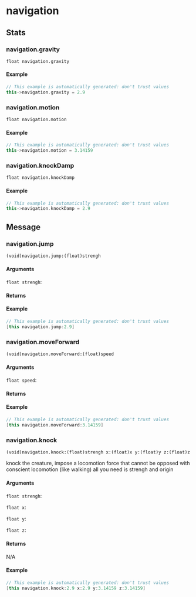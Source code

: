 # navigation
## Stats
### **navigation.gravity**
`float navigation.gravity`




#### Example
``` cpp
// This example is automatically generated: don't trust values
this->navigation.gravity = 2.9
```
### **navigation.motion**
`float navigation.motion`




#### Example
``` cpp
// This example is automatically generated: don't trust values
this->navigation.motion = 3.14159
```
### **navigation.knockDamp**
`float navigation.knockDamp`




#### Example
``` cpp
// This example is automatically generated: don't trust values
this->navigation.knockDamp = 2.9
```
## Message
### **navigation.jump**
`(void)navigation.jump:(float)strengh `


#### Arguments
`float strengh`: 

#### Returns



#### Example
``` cpp
// This example is automatically generated: don't trust values
[this navigation.jump:2.9]
```
### **navigation.moveForward**
`(void)navigation.moveForward:(float)speed `


#### Arguments
`float speed`: 

#### Returns



#### Example
``` cpp
// This example is automatically generated: don't trust values
[this navigation.moveForward:3.14159]
```
### **navigation.knock**
`(void)navigation.knock:(float)strengh x:(float)x y:(float)y z:(float)z `

knock the creature, impose a locomotion force that cannot be opposed with conscient locomotion (like walking)
all you need is strengh and origin
#### Arguments
`float strengh`: 

`float x`: 

`float y`: 

`float z`: 

#### Returns
N/A


#### Example
``` cpp
// This example is automatically generated: don't trust values
[this navigation.knock:2.9 x:2.9 y:3.14159 z:3.14159]
```

